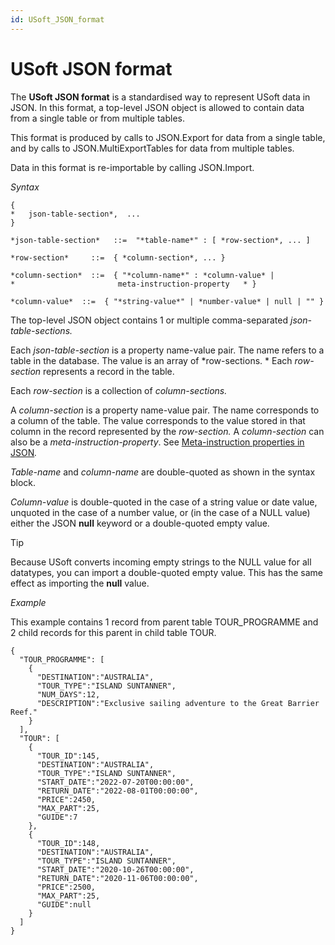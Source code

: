 ```yaml
---
id: USoft_JSON_format
---
```


# USoft JSON format

The **USoft JSON format** is a standardised way to represent USoft data in JSON. In this format, a top-level JSON object is allowed to contain data from a single table or from multiple tables.

This format is produced by calls to JSON.Export for data from a single table, and by calls to JSON.MultiExportTables for data from multiple tables. 

Data in this format is re-importable by calling JSON.Import.

*Syntax*

```
{
*   json-table-section*,  ...
}

*json-table-section*   ::=  "*table-name*" : [ *row-section*, ... ]

*row-section*     ::=  { *column-section*, ... }

*column-section*  ::=  { "*column-name*" : *column-value* |
*                       meta-instruction-property   * }

*column-value*  ::=  { "*string-value*" | *number-value* | null | "" }
```

The top-level JSON object contains 1 or multiple comma-separated *json-table-sections.* 

Each *json-table-section* is a property name-value pair. The name refers to a table in the database. The value is an array of *row-sections. * Each *row-section* represents a record in the table.

Each *row-section* is a collection of *column-sections.* 

A *column-section* is a property name-value pair. The name corresponds to a column of the table. The value corresponds to the value stored in that column in the record represented by the *row-section.* A *column-section* can also be a *meta-instruction-property*. See [Meta-instruction properties in JSON](/docs/Repositories/USoft%20JSON%20format/Metainstruction%20properties%20in%20JSON.md)*.*

*Table-name* and *column-name* are double-quoted as shown in the syntax block.

*Column-value* is double-quoted in the case of a string value or date value, unquoted in the case of a number value, or (in the case of a NULL value) either the JSON **null** keyword or a double-quoted empty value.

> [!TIP]
> Because USoft converts incoming empty strings to the NULL value for all datatypes, you can import a double-quoted empty value. This has the same effect as importing the **null** value.

*Example*

This example contains 1 record from parent table TOUR_PROGRAMME and 2 child records for this parent in child table TOUR.

```language-json
{
  "TOUR_PROGRAMME": [
    {
      "DESTINATION":"AUSTRALIA",
      "TOUR_TYPE":"ISLAND SUNTANNER",
      "NUM_DAYS":12,
      "DESCRIPTION":"Exclusive sailing adventure to the Great Barrier Reef."
    }
  ],
  "TOUR": [
    {
      "TOUR_ID":145,
      "DESTINATION":"AUSTRALIA",
      "TOUR_TYPE":"ISLAND SUNTANNER",
      "START_DATE":"2022-07-20T00:00:00",
      "RETURN_DATE":"2022-08-01T00:00:00",
      "PRICE":2450,
      "MAX_PART":25,
      "GUIDE":7
    },	  
    {
      "TOUR_ID":148,
      "DESTINATION":"AUSTRALIA",
      "TOUR_TYPE":"ISLAND SUNTANNER",
      "START_DATE":"2020-10-26T00:00:00",
      "RETURN_DATE":"2020-11-06T00:00:00",
      "PRICE":2500,
      "MAX_PART":25,
      "GUIDE":null
	}
  ]
}
```
